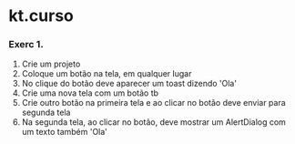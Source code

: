 # kt.curso

### Exerc 1.

1. Crie um projeto
2. Coloque um botão na tela, em qualquer lugar
3. No clique do botão deve aparecer um toast dizendo 'Ola'
4. Crie uma nova tela com um botão tb
5. Crie outro botão na primeira tela e ao clicar no botão deve enviar para segunda tela
6. Na segunda tela, ao clicar no botão, deve mostrar um AlertDialog com um texto também 'Ola'
